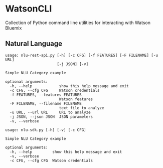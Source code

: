 # WatsonCLI
Collection of Python command line utilities for interacting with Watson Bluemix

## Natural Language

```shell-session
usage: nlu-rest-api.py [-h] [-c CFG] [-f FEATURES] [-F FILENAME] [-u URL]
                       [-j JSON] [-v]

Simple NLU Category example

optional arguments:
  -h, --help            show this help message and exit
  -c CFG, --cfg CFG     Watson credentials
  -f FEATURES, --features FEATURES
                        Watson features
  -F FILENAME, --filename FILENAME
                        text file to analyze
  -u URL, --url URL     URL to analyze
  -j JSON, --json JSON  JSON parameters
  -v, --verbose
  
usage: nlu-sdk.py [-h] [-v] [-c CFG]

Simple NLU Category example

optional arguments:
  -h, --help         show this help message and exit
  -v, --verbose
  -c CFG, --cfg CFG  Watson credentials
```
